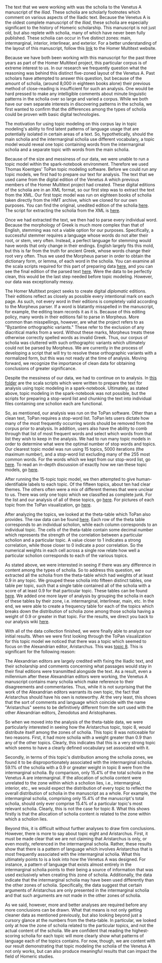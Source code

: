 The text that we were working with was the scholia to the Venetus A manuscript of the *Iliad*. These scholia are scholarly footnotes which comment on various aspects of the Iliadic text. Because the Venetus A is the oldest complete manuscript of the *Iliad*, these scholia are especially significant to the history of Homeric scholarship. This manuscript is not just old, but also replete with scholia, many of which have never been fully published. These scholia can occur in five distinct zones: main, intermarginal, interior, interlinear, and exterior. For a better understanding of the layout of this manuscript, follow this [link](http://www.homermultitext.org/hmt-digital/indices?urn=urn%3Acite%3Ahmt%3Avaimg.VA012RN-0013) to the Homer Multitext website.

Because we have both been working with this manuscript for the past three years as part of the Homer Multitext project, this particular corpus is of extreme interest to us. In our research we frequently question what the reasoning was behind this distinct five-zoned layout of the Venetus A. Past scholars have attempted to answer this question, but because of the amount of scholia, (around 8,000 in eighteen books alone) their previous method of close-reading is insufficient for such an analysis. One would be hard pressed to make any intelligible comments about minute linguistic patterns in the scholia over so large and varied a corpus. While we both have our own separate interests in discovering patterns in the scholia, we first wanted to confirm that the differences among the types of scholia could be proven with basic digital technologies. 

The motivation for using topic modeling on this corpus lay in topic modeling's ability to find latent patterns of language usage that are potentially isolated in certain areas of a text. So, hypothetically, should the main scholia and the intermarginal scholia use different vocabulary, a topic model would reveal one topic containing words from the intermarginal scholia and a separate topic with words from the main scholia. 

Because of the size and messiness of our data, we were unable to run a topic model within the spark-notebook environment. Therefore we used Thomas Koentges' ToPan topic modeling software. Before we could run any topic models, we first had to prepare our text for analysis. The text that we used came from the digital edition of the Venetus A which previous members of the Homer Multitext project had created. These digital editions of the scholia are in an XML format, so our first step was to extract the text from the XML. Our first topic model was run on eighteen books of scholia taken directly from the HMT archive, which we cloned for our own purposes. You can find the original, unedited edition of the scholia [here](https://github.com/cjschu17/drdwPortfolio/blob/master/editions/Scholia/Portfolio2/rawScholiaWithXML.tsv). The script for extracting the scholia from the XML is [here](https://github.com/cjschu17/drdwPortfolio/blob/master/scripts/creatingParsedText(Portfolio2)/scholiaTextExtract.sc).

Once we had extracted the text, we then had to parse every individual word. Because the morphology of Greek is much more complex than that of English, stemming was not a viable option for our purposes. Specifically, a successful stemmer requires a language whose words do not alter their root, or stem, very often. Instead, a perfect language for stemming would have words that only change in their endings. English largely fits this mold, but this is far from the truth for ancient Greek, whose words change their root very often. Thus we used the Morpheus parser in order to obtain the dictionary form, or lemma, of each word in the scholia. You can examine all the scala scripts required for this part of preparing data [here](https://github.com/cjschu17/drdwPortfolio/tree/master/scripts/creatingParsedText(Portfolio2)), and you can see the final edition of the parsed text [here](https://github.com/cjschu17/drdwPortfolio/blob/master/editions/Scholia/Portfolio2/parsedText.tsv). Were the data to be perfectly clean, this would be the last step needed before topic modeling. However, our data was exceptionally messy.

The Homer Multitext project seeks to create digital *diplomatic* editions. Their editions reflect as closely as possible every intentional mark on each page. As such, not every word in their editions is completely valid according to the Morpheus parser. If a word is blatantly misspelled in the manuscript, for example, the editing team records it as it is. Because of this editing policy, many words in their editions fail to parse in Morpheus. More common than misspellings, however, are what the project refers to as "Byzantine orthographic variants." These refer to the exclusion of any diacritical marks from a word. Without these marks, Morpheus treats these otherwise correctly spelled words as invalid Greek. Thus, our corpus of scholia was cluttered with such orthographic variants which ultimately could not be parsed by Morpheus. We are currently in the process of developing a script that will try to resolve these orthographic variants with a normalized form, but this was not ready at the time of analysis. Moving forward, we recognize the importance of clean data for obtaining conclusions of greater significance. 

Despite the messiness of our data, we had to continue on to analysis. In [this folder](https://github.com/cjschu17/drdwPortfolio/tree/master/scripts/Portfolio3) are the scala scripts which were written to prepare the text for analysis using topic modeling in a spark-notebook. Ultimately, as stated above, topic modeling in the spark-notebook was not possible, but the scripts for preparing a stop-word list and chunking the text into individual files containing one scholion each are functional.

So, as mentioned, our analysis was run on the ToPan software. Other than a clean text, ToPan requires a stop-word list. ToPan lets users dictate how many of the most frequently occurring words should be removed from the corpus prior to analysis. In addition, users also have the ability to comb through that list of most frequent words and select which words from that list they wish to keep in the analysis. We had to run many topic models in order to determine what were the optimal number of stop words and topics. Our clearest topic model was run using 15 topics, 5000 iterations (the maximum number), and a stop-word list excluding many of the 255 most common words. For the words which we kept from our stop-word list, go [here](https://github.com/cjschu17/drdwPortfolio/blob/master/editions/Scholia/Portfolio3/ToPanNonStopWords.txt). To read an in-depth discussion of exactly how we ran these topic models, go [here](https://github.com/mwauke/seniorThesis/blob/master/ToPanWriteup.md).

After running the 15-topic topic model, we then attempted to give human-identifiable labels to each topic. Of the fifteen topics, about ten had clear themes. The others often were a mix of different themes that were unclear to us. There was only one topic which we classified as complete junk. For the list and our analysis of all of these topics, go [here](https://github.com/cjschu17/drdwPortfolio/wiki/Looking-at-the-Data-from-ToPan-Topic-Model---12-6-16). For pictures of each topic from the ToPan visualization, go [here](https://github.com/cjschu17/drdwPortfolio/tree/master/images/ToPanViz12-6-16).

After analyzing the topics, we looked at the theta-table which ToPan also provides. The raw data can be found [here](https://github.com/cjschu17/drdwPortfolio/blob/master/editions/Scholia/ThetaTableAnalysis(Portfolio4)/usableThetaTable.tsv). Each row of the theta table corresponds to an individual scholion, while each column corresponds to an individual topic. The cells of the theta-table contain some decimal number which represents the strength of the correlation between a particular scholion and a particular topic. A value closer to 1 indicates a strong correlation, while those closer to 0 indicate a poor correlation. So the numerical weights in each cell across a single row relate how well a particular scholion corresponds to each of the various topics.

As stated above, we were interested in seeing if there was any difference in content among the types of scholia. So to address this question, we extracted all the scholia from the theta-table which had weights of at least 0.9 in any topic. We  grouped these scholia into fifteen distinct tables, one table per topic, such that a single table contained all of the scholia with a score of at least 0.9 for that particular topic. These tables can be found [here](https://github.com/cjschu17/drdwPortfolio/tree/master/editions/Scholia/TableFolder). We added one more layer of analysis by grouping the scholia in each of these tables by their zone, i.e. intermarginal, interlinear, main, etc. In the end, we were able to create a frequency table for each of the topics which breaks down the distribution of scholia zone among those scholia having a weight of 0.9 or greater in that topic. For the results, we direct you back to our analysis wiki [here](https://github.com/cjschu17/drdwPortfolio/wiki/Looking-at-the-Data-from-ToPan-Topic-Model---12-6-16).

With all of the data collection finished, we were finally able to analyze our initial results. When we were first looking through the ToPan visualization for this topic model we noticed that there was a topic which seemed to focus on the Alexandrian editor, Aristarchus. This was [topic 8](https://github.com/cjschu17/drdwPortfolio/blob/master/images/ToPanViz12-6-16/Topic8.png). This is significant for the following reason:

The Alexandrian editors are largely credited with fixing the Iliadic text, and their scholarship and comments concerning what passages would stay in their final editions were transmitted alongside the text. As a result, even a millennium after these Alexandrian editors were working, the Venetus A manuscript contains many scholia which make reference to their disagreements and commentaries. Thus, while it is not surprising that the work of the Alexandrian editors warrants its own topic, the fact that Aristarchus should have his own is noteworthy. At the very least, this shows that the sort of comments and language which coincide with the name "Aristarchus" seems to be definitively different from the sort used with the other Alexandrian editors, Zenodotus and Aristophanes. 

So when we moved into the analysis of the theta-table data, we were particularly interested in seeing how the Aristarchus topic, topic 8, would distribute itself among the zones of scholia. This topic 8 was noticeable for two reasons. First, it had more scholia with a weight greater than 0.9 than any of the other topics. Clearly, this indicates that this is a very strong topic which seems to have a clearly defined vocabulary set associated with it.

Secondly, in terms of this topic's distribution among the scholia zones, we found it to be disproportionately associated with the intermarginal scholia. 59.1% of the scholia with a 0.9 or greater weight in topic 8 were from the intermarginal scholia. By comparison, only 15.4% of the total scholia in the Venetus A are intermarginal. If the allocation of scholia content were unrelated to the zone within which a scholion lies, i.e., intermarginal, interior, etc., we would expect the distribution of every topic to reflect the overall distribution of scholia in the manuscript as a whole. For example, the intermarginal scholia, comprising only 15.4% of the manuscript's total scholia, should only ever comprise 15.4% of a particular topic's most relevant scholia. Clearly, this is not the case for topic 8. What this shows firstly is that the allocation of scholia content *is* related to the zone within which a scholion lies.

Beyond this, it is difficult without further analyses to draw firm conclusions. However, there is more to say about topic eight and Aristarchus. First, it must be made clear that we are not claiming that Aristarchus is only, or even mostly, referenced in the intermarginal scholia. Rather, these results show that there is a pattern of language which involves Aristarchus that is most frequently associated with the intermarginal scholia. What this ultimately points to is a look into how the Venetus A was designed. For instance, a pattern of language that exists almost entirely in the intermarginal scholia points to their being a source of information that was used exclusively when creating this zone of scholia. Additionally, the data indicate that the intermarginal scholia may have been used differently than the other zones of scholia. Specifically, the data suggest that certain arguments of Aristarchus are only presented in the intermarginal scholia and that such arguments are not made in the other zones of scholia. 

As we said, however, more and better analyses are required before any more conclusions can be drawn. What that means is not only getting cleaner data as mentioned previously, but also looking beyond just a cursory glance at the numbers from the theta-table. In particular, we looked only at how the zone of scholia related to the particular topics, and not the actual content of the scholia. We are confident that reading the highest-scoring scholia for each topic will more clearly show what patterns of language each of the topics contains. For now, though, we are content with our result demonstrating that topic modeling the scholia of the Venetus A not only works, but can also produce meaningful results that can impact the field of Homeric studies.


